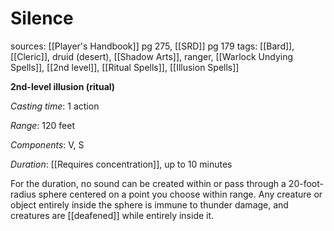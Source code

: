 # Silence
sources: [[Player's Handbook]] pg 275, [[SRD]] pg 179
tags: [[Bard]], [[Cleric]], druid (desert), [[Shadow Arts]], ranger, [[Warlock Undying Spells]], [[2nd level]], [[Ritual Spells]], [[Illusion Spells]]

**2nd-level illusion (ritual)**

*Casting time*: 1 action

*Range*: 120 feet

*Components*: V, S

*Duration*: [[Requires concentration]], up to 10 minutes

For the duration, no sound can be created within or pass through a 20-foot-radius sphere centered on a point you choose within range. Any creature or object entirely inside the sphere is immune to thunder damage, and creatures are [[deafened]] while entirely inside it.
